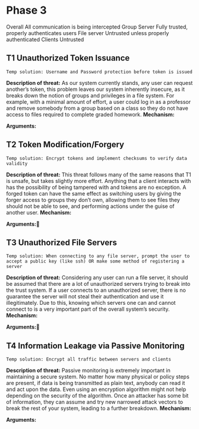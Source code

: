 # Phase 3

Overall
	All communication is being intercepted
Group Server
	Fully trusted, properly authenticates users
File server
	Untrusted unless properly authenticated
Clients
	Untrusted

## T1 Unauthorized Token Issuance
	Temp solution: Username and Password protection before token is issued
**Description of threat:**
	As our system currently stands, any user can request another’s token, this problem leaves our system inherently insecure, as it breaks down the notion of groups and privileges in a file system. For example, with a minimal amount of effort, a user could log in as a professor and remove somebody from a group based on a class so they do not have access to files required to complete graded homework.
**Mechanism:**
	
**Arguments:**


## T2 Token Modification/Forgery
	Temp solution: Encrypt tokens and implement checksums to verify data validity
**Description of threat:**
This threat follows many of the same reasons that T1 is unsafe, but takes slightly more effort. Anything that a client interacts with has the possibility of being tampered with and tokens are no exception. A forged token can have the same effect as switching users by giving the forger access to groups they don’t own, allowing them to see files they should not be able to see, and performing actions under the guise of another user.
**Mechanism:**

**Arguments:**


## T3 Unauthorized File Servers
	Temp solution: When connecting to any file server, prompt the user to accept a public key (like ssh) OR make some method of registering a server
**Description of threat:**
	Considering any user can run a file server, it should be assumed that there are a lot of unauthorized servers trying to break into the trust system. If a user connects to an unauthorized server, there is no guarantee the server will not steal their authentication and use it illegitimately. Due to this, knowing which servers one can and cannot connect to is a very important part of the overall system’s security.
**Mechanism:**

**Arguments:**


## T4 Information Leakage via Passive Monitoring
	Temp solution: Encrypt all traffic between servers and clients
**Description of threat:**
	Passive monitoring is extremely important in maintaining a secure system. No matter how many physical or policy steps are present, if data is being transmitted as plain text, anybody can read it and act upon the data. Even using an encryption algorithm might not help depending on the security of the algorithm. Once an attacker has some bit of information, they can assume and try new narrowed attack vectors to break the rest of your system, leading to a further breakdown.
**Mechanism:**

**Arguments:**